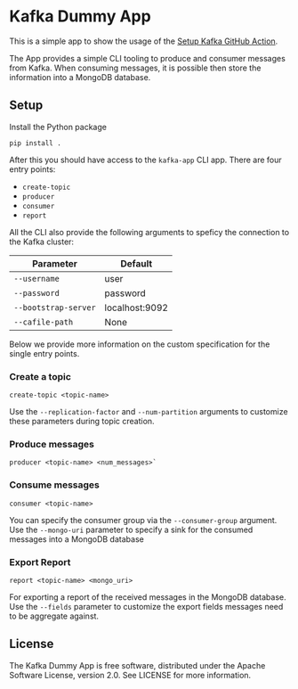 # Kafka Dummy App 

This is a simple app to show the usage of the [Setup Kafka GitHub Action](https://github.com/deusebio/setup-kafka-action).

The App provides a simple CLI tooling to produce and consumer messages from Kafka. When consuming messages, it is possible then store the information into a MongoDB database.

## Setup 

Install the Python package

```commandline
pip install . 
```

After this you should have access to the `kafka-app` CLI app. There are four entry points:

* `create-topic`
* `producer`
* `consumer`
* `report`

All the CLI also provide the following arguments to speficy the connection to the Kafka cluster:

| Parameter             | Default          |
|-----------------------|------------------|
| `--username`          | user             |
| `--password`          | password         |
| `--bootstrap-server`  | localhost:9092   |
| `--cafile-path`       | None             |

Below we provide more information on the custom specification for the single entry points. 

### Create a topic

```
create-topic <topic-name>
``` 

Use the `--replication-factor` and `--num-partition` arguments to customize these parameters during topic creation.

### Produce messages

```
producer <topic-name> <num_messages>` 
```

### Consume  messages

```
consumer <topic-name>
```

You can specify the consumer group via the `--consumer-group` argument. Use the `--mongo-uri` parameter to specify a sink for the consumed messages into a MongoDB database 

### Export Report

```
report <topic-name> <mongo_uri>
``` 

For exporting a report of the received messages in the MongoDB database. Use the `--fields` parameter to customize the export fields messages need to be aggregate against.

## License

The Kafka Dummy App is free software, distributed under the Apache Software License, version 2.0. See LICENSE for more information.

